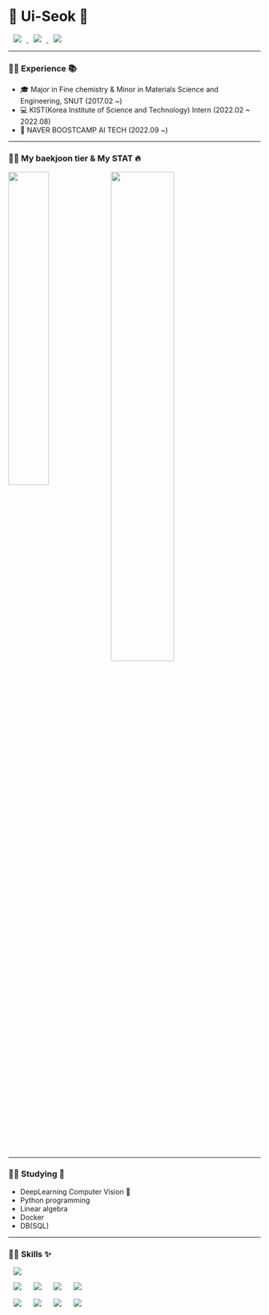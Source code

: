 # :star2: Ui-Seok :star2:

<a href="https://blog.naver.com/lus8476">
<img src="https://img.shields.io/badge/Naverblog-000000?style=for-the-badge&logo=Naver&logoColor=#03C75A&link=https://blog.naver.com/lus8476" style="height : auto; margin-left : 10px; margin-right : 10px;"/>
</a>

<a href="https://velog.io/@ui_seok">
<img src="http://img.shields.io/badge/velog-000000?style=for-the-badge&logo=velog&logoColor=#20C997&link=https://velog.io/@ui_seok" style="height : auto; margin-left : 10px; margin-right : 10px;"/>
</a>

<a href="https://ui-seok.tistory.com/">
<img src="http://img.shields.io/badge/Tistory-000000?style=for-the-badge&logo=Tistory&logoColor=#000000&link=https://ui-seok.tistory.com/" style="height : auto; margin-left : 10px; margin-right : 10px;"/>
</a>

---

### 🙋‍♂️ Experience 📚

* 🎓 Major in Fine chemistry & Minor in Materials Science and Engineering, SNUT (2017.02 ~)
* 💻 KIST(Korea Institute of Science and Technology) Intern (2022.02 ~ 2022.08)
* 📗 NAVER BOOSTCAMP AI TECH (2022.09 ~)

---

### 🙋‍♂️ My baekjoon tier & My STAT 🔥

<img align='left' width='40%' src="http://mazassumnida.wtf/api/v2/generate_badge?boj=kasasima">
<img align='center' width='50%' src="https://github-readme-stats.vercel.app/api?username=Ui-Seok&show_icons=true&theme=chartreuse-dark">

---

### 🙋‍♂️ Studying 📝

* DeepLearning Computer Vision 👀️
* Python programming
* Linear algebra
* Docker
* DB(SQL)

---

### 🙋‍♂️ Skills ✨

<img src="http://img.shields.io/badge/Python-000000?style=for-the-badge&logo=Python&logoColor=3776AB" style="height : auto; margin-left : 10px; margin-right : 10px;"/>

<img src="http://img.shields.io/badge/PyTorch-000000?style=for-the-badge&logo=PyTorch&logoColor=EE4C2C" style="height : auto; margin-left : 10px; margin-right : 10px;"/>   <img src="http://img.shields.io/badge/TensorFlow-000000?style=for-the-badge&logo=TensorFlow&logoColor=FF6F00" style="height : auto; margin-left : 10px; margin-right : 10px;"/>      <img src="http://img.shields.io/badge/YOLO-000000?style=for-the-badge&logo=YOLO&logoColor=00FFFF" style="height : auto; margin-left : 10px; margin-right : 10px;"/>   <img src="http://img.shields.io/badge/OpenCV-000000?style=for-the-badge&logo=OpenCV&logoColor=5C3EE8" style="height : auto; margin-left : 10px; margin-right : 10px;"/>

<img src="http://img.shields.io/badge/Docker-000000?style=for-the-badge&logo=Docker&logoColor=2496ED" style="height : auto; margin-left : 10px; margin-right : 10px;"/>   <img src="http://img.shields.io/badge/Anaconda-000000?style=for-the-badge&logo=Anaconda&logoColor=44A833" style="height : auto; margin-left : 10px; margin-right : 10px;"/>   <img src="http://img.shields.io/badge/Ubuntu-000000?style=for-the-badge&logo=Ubuntu&logoColor=E95420" style="height : auto; margin-left : 10px; margin-right : 10px;"/>   <img src="http://img.shields.io/badge/Raspberry Pi-000000?style=for-the-badge&logo=Raspberry Pi&logoColor=A22846" style="height : auto; margin-left : 10px; margin-right : 10px;"/>
